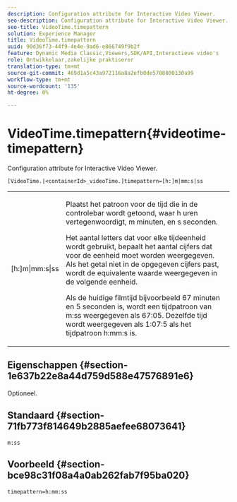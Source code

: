 ```yaml
---
description: Configuration attribute for Interactive Video Viewer.
seo-description: Configuration attribute for Interactive Video Viewer.
seo-title: VideoTime.timepattern
solution: Experience Manager
title: VideoTime.timepattern
uuid: 90d36f73-44f9-4e4e-9ad6-e866749f9b2f
feature: Dynamic Media Classic,Viewers,SDK/API,Interactieve video's
role: Ontwikkelaar,zakelijke praktiserer
translation-type: tm+mt
source-git-commit: 469d1a5c43a972116a8a2efb0de5708800130a99
workflow-type: tm+mt
source-wordcount: '135'
ht-degree: 0%

---
```



# VideoTime.timepattern{#videotime-timepattern}

Configuration attribute for Interactive Video Viewer.

`[VideoTime.|<containerId>_videoTime.]timepattern=[h:]m|mm:s|ss`

<table id="table_441553CD34C94A58A9D7CBF772DEDDB6"> 
 <tbody> 
  <tr> 
   <td colname="col1"> <p> <span class="codeph"> [h:]m|mm:s|ss</span> </p> </td> 
   <td colname="col2"> <p> Plaatst het patroon voor de tijd die in de controlebar wordt getoond, waar <span class="codeph"> h</span> uren vertegenwoordigt, <span class="codeph"> m</span> minuten, en <span class="codeph"> s</span> seconden. </p> <p>Het aantal letters dat voor elke tijdeenheid wordt gebruikt, bepaalt het aantal cijfers dat voor de eenheid moet worden weergegeven. Als het getal niet in de opgegeven cijfers past, wordt de equivalente waarde weergegeven in de volgende eenheid. </p> <p>Als de huidige filmtijd bijvoorbeeld 67 minuten en 5 seconden is, wordt een tijdpatroon van <span class="codeph"> m:ss</span> weergegeven als 67:05. Dezelfde tijd wordt weergegeven als 1:07:5 als het tijdpatroon <span class="codeph"> h:mm:s</span> is. </p> </td> 
  </tr> 
 </tbody> 
</table>

## Eigenschappen {#section-1e637b22e8a44d759d588e47576891e6}

Optioneel.

## Standaard {#section-71fb773f814649b2885aefee68073641}

`m:ss`

## Voorbeeld {#section-bce98c31f08a4a0ab262fab7f95ba020}

```
timepattern=h:mm:ss
```

